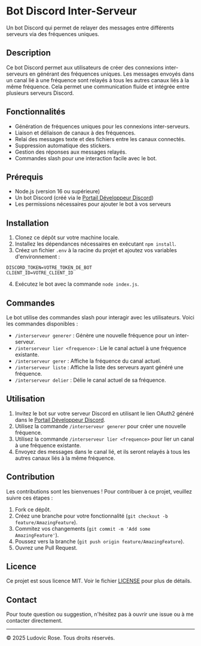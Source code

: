 # Bot Discord Inter-Serveur

Un bot Discord qui permet de relayer des messages entre différents serveurs via des fréquences uniques.

## Description

Ce bot Discord permet aux utilisateurs de créer des connexions inter-serveurs en générant des fréquences uniques. Les messages envoyés dans un canal lié à une fréquence sont relayés à tous les autres canaux liés à la même fréquence. Cela permet une communication fluide et intégrée entre plusieurs serveurs Discord.

## Fonctionnalités

- Génération de fréquences uniques pour les connexions inter-serveurs.
- Liaison et déliaison de canaux à des fréquences.
- Relai des messages texte et des fichiers entre les canaux connectés.
- Suppression automatique des stickers.
- Gestion des réponses aux messages relayés.
- Commandes slash pour une interaction facile avec le bot.

## Prérequis

- Node.js (version 16 ou supérieure)
- Un bot Discord (créé via le [Portail Développeur Discord](https://discord.com/developers/applications))
- Les permissions nécessaires pour ajouter le bot à vos serveurs

## Installation

1. Clonez ce dépôt sur votre machine locale.
2. Installez les dépendances nécessaires en exécutant `npm install`.
3. Créez un fichier `.env` à la racine du projet et ajoutez vos variables d'environnement :

```plaintext
DISCORD_TOKEN=VOTRE_TOKEN_DE_BOT
CLIENT_ID=VOTRE_CLIENT_ID
```

4. Exécutez le bot avec la commande `node index.js`.

## Commandes

Le bot utilise des commandes slash pour interagir avec les utilisateurs. Voici les commandes disponibles :

- `/interserveur generer` : Génère une nouvelle fréquence pour un inter-serveur.
- `/interserveur lier <frequence>` : Lie le canal actuel à une fréquence existante.
- `/interserveur gerer` : Affiche la fréquence du canal actuel.
- `/interserveur liste` : Affiche la liste des serveurs ayant généré une fréquence.
- `/interserveur delier` : Délie le canal actuel de sa fréquence.

## Utilisation

1. Invitez le bot sur votre serveur Discord en utilisant le lien OAuth2 généré dans le [Portail Développeur Discord](https://discord.com/developers/applications).
2. Utilisez la commande `/interserveur generer` pour créer une nouvelle fréquence.
3. Utilisez la commande `/interserveur lier <frequence>` pour lier un canal à une fréquence existante.
4. Envoyez des messages dans le canal lié, et ils seront relayés à tous les autres canaux liés à la même fréquence.

## Contribution

Les contributions sont les bienvenues ! Pour contribuer à ce projet, veuillez suivre ces étapes :

1. Fork ce dépôt.
2. Créez une branche pour votre fonctionnalité (`git checkout -b feature/AmazingFeature`).
3. Commitez vos changements (`git commit -m 'Add some AmazingFeature'`).
4. Poussez vers la branche (`git push origin feature/AmazingFeature`).
5. Ouvrez une Pull Request.

## Licence

Ce projet est sous licence MIT. Voir le fichier [LICENSE](LICENSE) pour plus de détails.

## Contact

Pour toute question ou suggestion, n'hésitez pas à ouvrir une issue ou à me contacter directement.

---

© 2025 Ludovic Rose. Tous droits réservés.
